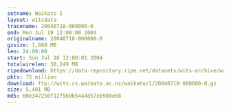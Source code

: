 ```yaml
---
setname: Waikato I
layout: witsdata
tracename: 20040718-000000-0
end: Mon Jul 19 12:00:00 2004
originalname: 20040718-000000-0
gzsize: 1,888 MB
len: 24:00:00
start: Sun Jul 18 12:00:01 2004
totalwirelen: 30,249 MB
ripedownload: https://data-repository.ripe.net/datasets/wits-archive/waikato/1/20040718-000000-0.gz
pkts: 75 million
download: ftp://wits.cs.waikato.ac.nz/waikato/1/20040718-000000-0.gz
size: 5,401 MB
md5: 60e347250f12f9b9b54a4d57eb980eb8
---
```

